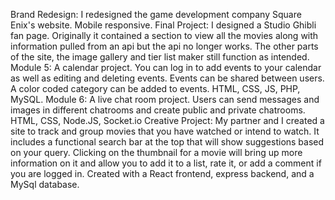 Brand Redesign: I redesigned the game development company Square Enix's website. Mobile responsive. 
Final Project: I designed a Studio Ghibli fan page. Originally it contained a section to view all the movies along with information pulled from an api but the api no longer works. The other parts of the site, the image gallery and tier list maker still function as intended.
Module 5: A calendar project. You can log in to add events to your calendar as well as editing and deleting events. Events can be shared between users. A color coded category can be added to events. HTML, CSS, JS, PHP, MySQL.
Module 6: A live chat room project. Users can send messages and images in different chatrooms and create public and private chatrooms. HTML, CSS, Node.JS, Socket.io
Creative Project: My partner and I created a site to track and group movies that you have watched or intend to watch. It includes a functional search bar at the top that will show suggestions based on your query. Clicking on the thumbnail for a movie will bring up more information on it and allow you to add it to a list, rate it, or add a comment if you are logged in. Created with a React frontend, express backend, and a MySql database.
